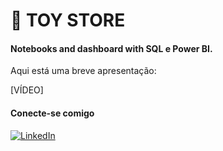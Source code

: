 # 🧸 TOY STORE

#### Notebooks and dashboard with SQL e Power BI.

Aqui está uma breve apresentação:

[VÍDEO]















#### Conecte-se comigo

[![LinkedIn](https://img.shields.io/badge/LinkedIn-0077B5?style=for-the-badge&logo=linkedin&logoColor=white)](https://www.linkedin.com/in/sara-galv%C3%A3o-601776204/)



